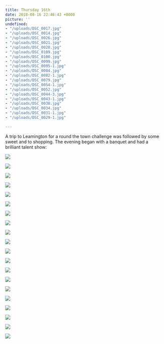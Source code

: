 ```yaml
---
title: Thursday 16th
date: 2018-08-16 22:46:43 +0000
picture: ''
undefined:
- "/uploads/DSC_0017.jpg"
- "/uploads/DSC_0014.jpg"
- "/uploads/DSC_0026.jpg"
- "/uploads/DSC_0021.jpg"
- "/uploads/DSC_0028.jpg"
- "/uploads/DSC_0109.jpg"
- "/uploads/DSC_0100.jpg"
- "/uploads/DSC_0099.jpg"
- "/uploads/DSC_0095-1.jpg"
- "/uploads/DSC_0084.jpg"
- "/uploads/DSC_0082-1.jpg"
- "/uploads/DSC_0079.jpg"
- "/uploads/DSC_0054-1.jpg"
- "/uploads/DSC_0052.jpg"
- "/uploads/DSC_0044-3.jpg"
- "/uploads/DSC_0043-1.jpg"
- "/uploads/DSC_0038.jpg"
- "/uploads/DSC_0034.jpg"
- "/uploads/DSC_0031-1.jpg"
- "/uploads/DSC_0029-1.jpg"

---
```

A trip to Leamington for a round the town challenge was followed by some sweet and to shopping. The evening began with a banquet and had a brilliant talent show:

![](/uploads/DSC_0017.jpg)

![](/uploads/DSC_0014.jpg)

![](/uploads/DSC_0026.jpg)

![](/uploads/DSC_0021.jpg)

![](/uploads/DSC_0028.jpg)

![](/uploads/DSC_0109.jpg)

![](/uploads/DSC_0100.jpg)

![](/uploads/DSC_0099.jpg)

![](/uploads/DSC_0095-1.jpg)

![](/uploads/DSC_0084.jpg)

![](/uploads/DSC_0082-1.jpg)

![](/uploads/DSC_0079.jpg)

![](/uploads/DSC_0054-1.jpg)

![](/uploads/DSC_0052.jpg)

![](/uploads/DSC_0044-3.jpg)

![](/uploads/DSC_0043-1.jpg)

![](/uploads/DSC_0038.jpg)

![](/uploads/DSC_0034.jpg)

![](/uploads/DSC_0031-1.jpg)

![](/uploads/DSC_0029-1.jpg)
